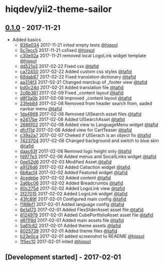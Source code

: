 # hiqdev/yii2-theme-sailor

## [0.1.0] - 2017-11-21

- Added basics
    - [836e034] 2017-11-21 inited empty tests [@hiqsol]
    - [5c7ecc5] 2017-11-21 csfixed [@hiqsol]
    - [c30e92a] 2017-11-21 removed local LogoLink widget template [@hiqsol]
    - [dd521a3] 2017-02-22 Fixed css [@tafid]
    - [ca72450] 2017-02-22 Added custom css styles [@tafid]
    - [68dab67] 2017-02-22 Fixed translation dictionary [@tafid]
    - [aa314f3] 2017-02-21 Changed marckup of _footer view [@tafid]
    - [bd0c24d] 2017-02-21 Added translation file [@tafid]
    - [2c6b381] 2017-02-09 Fixed _content layout [@tafid]
    - [d8f3a0b] 2017-02-08 Improved _content layout [@tafid]
    - [23feb84] 2017-02-08 Removed from header search from, aaded navbar menu [@tafid]
    - [1da4968] 2017-02-08 Removed UISearch asset files [@tafid]
    - [e2417be] 2017-02-08 Added UISearchAsset [@tafid]
    - [2686f02] 2017-02-08 Added view to LanguageMenu widget [@tafid]
    - [dfcf11d] 2017-02-08 Added view for CartTeaser [@tafid]
    - [c39a2a7] 2017-02-07 Cheked if UISerach is an object fix [@tafid]
    - [7423704] 2017-02-06 Changed background and switch to blue skin [@tafid]
    - [daac63f] 2017-02-06 Remined logo height only [@tafid]
    - [fd977e3] 2017-02-06 Added menus and SocailLinks widget [@tafid]
    - [0ee52d6] 2017-02-03 Modified Asset [@tafid]
    - [a9126d6] 2017-02-02 Added Callaction widget [@tafid]
    - [6b8acf4] 2017-02-02 Added Featured widget [@tafid]
    - [4cedebe] 2017-02-02 Added content [@tafid]
    - [2a6bc06] 2017-02-02 Added Breadcrumbs [@tafid]
    - [80c275d] 2017-02-02 Added LogoLink view [@tafid]
    - [2f27015] 2017-02-02 Added LogoLink widget [@tafid]
    - [43fc89f] 2017-02-01 Configured main config [@tafid]
    - [f188bf1] 2017-02-01 Added language config [@tafid]
    - [6e1a173] 2017-02-01 Added FlexSliderAsset asset file [@tafid]
    - [8124979] 2017-02-01 Added CubePortfolioAsset asset file [@tafid]
    - [d611f8d] 2017-02-01 Added main assets file [@tafid]
    - [5a81c82] 2017-02-01 Added theme assets [@tafid]
    - [8025739] 2017-02-01 Added theme files [@tafid]
    - [b23e0ca] 2017-02-01 added screenshot to README [@hiqsol]
    - [1f5ec10] 2017-02-01 inited [@hiqsol]

## [Development started] - 2017-02-01

[@hiqsol]: https://github.com/hiqsol
[sol@hiqdev.com]: https://github.com/hiqsol
[@SilverFire]: https://github.com/SilverFire
[d.naumenko.a@gmail.com]: https://github.com/SilverFire
[@tafid]: https://github.com/tafid
[andreyklochok@gmail.com]: https://github.com/tafid
[@BladeRoot]: https://github.com/BladeRoot
[bladeroot@gmail.com]: https://github.com/BladeRoot
[836e034]: https://github.com/hiqdev/yii2-theme-sailor/commit/836e034
[5c7ecc5]: https://github.com/hiqdev/yii2-theme-sailor/commit/5c7ecc5
[c30e92a]: https://github.com/hiqdev/yii2-theme-sailor/commit/c30e92a
[dd521a3]: https://github.com/hiqdev/yii2-theme-sailor/commit/dd521a3
[ca72450]: https://github.com/hiqdev/yii2-theme-sailor/commit/ca72450
[68dab67]: https://github.com/hiqdev/yii2-theme-sailor/commit/68dab67
[aa314f3]: https://github.com/hiqdev/yii2-theme-sailor/commit/aa314f3
[bd0c24d]: https://github.com/hiqdev/yii2-theme-sailor/commit/bd0c24d
[2c6b381]: https://github.com/hiqdev/yii2-theme-sailor/commit/2c6b381
[d8f3a0b]: https://github.com/hiqdev/yii2-theme-sailor/commit/d8f3a0b
[23feb84]: https://github.com/hiqdev/yii2-theme-sailor/commit/23feb84
[1da4968]: https://github.com/hiqdev/yii2-theme-sailor/commit/1da4968
[e2417be]: https://github.com/hiqdev/yii2-theme-sailor/commit/e2417be
[2686f02]: https://github.com/hiqdev/yii2-theme-sailor/commit/2686f02
[dfcf11d]: https://github.com/hiqdev/yii2-theme-sailor/commit/dfcf11d
[c39a2a7]: https://github.com/hiqdev/yii2-theme-sailor/commit/c39a2a7
[7423704]: https://github.com/hiqdev/yii2-theme-sailor/commit/7423704
[daac63f]: https://github.com/hiqdev/yii2-theme-sailor/commit/daac63f
[fd977e3]: https://github.com/hiqdev/yii2-theme-sailor/commit/fd977e3
[0ee52d6]: https://github.com/hiqdev/yii2-theme-sailor/commit/0ee52d6
[a9126d6]: https://github.com/hiqdev/yii2-theme-sailor/commit/a9126d6
[6b8acf4]: https://github.com/hiqdev/yii2-theme-sailor/commit/6b8acf4
[4cedebe]: https://github.com/hiqdev/yii2-theme-sailor/commit/4cedebe
[2a6bc06]: https://github.com/hiqdev/yii2-theme-sailor/commit/2a6bc06
[80c275d]: https://github.com/hiqdev/yii2-theme-sailor/commit/80c275d
[2f27015]: https://github.com/hiqdev/yii2-theme-sailor/commit/2f27015
[43fc89f]: https://github.com/hiqdev/yii2-theme-sailor/commit/43fc89f
[f188bf1]: https://github.com/hiqdev/yii2-theme-sailor/commit/f188bf1
[6e1a173]: https://github.com/hiqdev/yii2-theme-sailor/commit/6e1a173
[8124979]: https://github.com/hiqdev/yii2-theme-sailor/commit/8124979
[d611f8d]: https://github.com/hiqdev/yii2-theme-sailor/commit/d611f8d
[5a81c82]: https://github.com/hiqdev/yii2-theme-sailor/commit/5a81c82
[8025739]: https://github.com/hiqdev/yii2-theme-sailor/commit/8025739
[b23e0ca]: https://github.com/hiqdev/yii2-theme-sailor/commit/b23e0ca
[1f5ec10]: https://github.com/hiqdev/yii2-theme-sailor/commit/1f5ec10
[Under development]: https://github.com/hiqdev/yii2-theme-sailor/releases
[0.1.0]: https://github.com/hiqdev/yii2-theme-sailor/releases/tag/0.1.0
